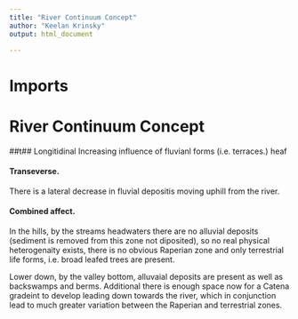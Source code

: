 ```yaml
---
title: "River Continuum Concept"
author: "Keelan Krinsky"
output: html_document

---
```


# Imports

# River Continuum Concept

##t## Longitidinal
Increasing influence of fluvianl forms (i.e. terraces.)
heaf
#### Transeverse. 
There is a lateral decrease in fluvial depositis moving uphill from the river. 

#### Combined affect. 
In the hills, by the streams headwaters there are no alluvial deposits (sediment is removed from this zone not diposited), so no real physical heterogenaity exists, there is no obvious Raperian zone and only terrestrial life forms, i.e. broad leafed trees are present. 

Lower down, by the valley bottom, alluvaial deposits are present as well as backswamps and berms. Additional there is enough space now for a Catena gradeint to develop leading down towards the river, which in conjunction lead to much greater variation between the Raperian and terrestrial zones.
